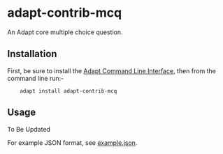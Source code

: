adapt-contrib-mcq
=================

An Adapt core multiple choice question.

Installation
------------

First, be sure to install the [Adapt Command Line Interface](https://github.com/cajones/adapt-cli), then from the command line run:-

		adapt install adapt-contrib-mcq

Usage
-----
To Be Updated

For example JSON format, see [example.json](https://github.com/adaptlearning/adapt-contrib-mcq/blob/master/example.json).
